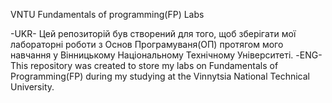 VNTU
Fundamentals of programming(FP) Labs 

-UKR-
Цей репозиторій був створений для того, щоб зберігати мої
лабораторні роботи з Основ Програмуваня(ОП) протягом мого навчання у Вінницькому
Національному Технічному Університеті.
-ENG-
This repository was created to store my labs on Fundamentals of Programming(FP)
during my studying at the Vinnytsia National Technical University.
